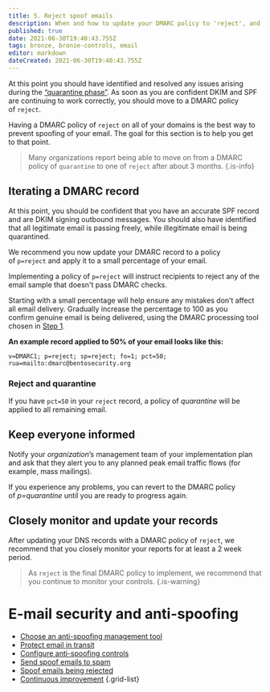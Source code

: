 ```yaml
---
title: 5. Reject spoof emails
description: When and how to update your DMARC policy to 'reject', and recommendations for keeping everyone in your organization informed and monitoring your records.
published: true
date: 2021-06-30T19:40:43.755Z
tags: bronze, bronze-controls, email
editor: markdown
dateCreated: 2021-06-30T19:40:43.755Z
---
```


At this point you should have identified and resolved any issues arising during the [“quarantine phase”](/bronze-controls/email-security-and-anti-spoofing/mark-spoof-emails-as-spam). As soon as you are confident DKIM and SPF are continuing to work correctly, you should move to a DMARC policy of `reject`. 

Having a DMARC policy of `reject` on all of your domains is the best way to prevent spoofing of your email. The goal for this section is to help you get to that point.

> Many organizations report being able to move on from a DMARC policy of `quarantine` to one of `reject` after about 3 months.
{.is-info}


## Iterating a DMARC record

At this point, you should be confident that you have an accurate SPF record and are DKIM signing outbound messages. You should also have identified that all legitimate email is passing freely, while illegitimate email is being quarantined.

We recommend you now update your DMARC record to a policy of `p=reject` and apply it to a small percentage of your email.

Implementing a policy of `p=reject` will instruct recipients to reject any of the email sample that doesn't pass DMARC checks. 

Starting with a small percentage will help ensure any mistakes don’t affect all email delivery. Gradually increase the percentage to 100 as you confirm genuine email is being delivered, using the DMARC processing tool chosen in [Step 1](/bronze-controls/email-security-and-anti-spoofing/choose-anti-spoofing-management-tool).

**An example record applied to 50% of your email looks like this:**

```
v=DMARC1; p=reject; sp=reject; fo=1; pct=50; rua=mailto:dmarc@bentosecurity.org
```


### **Reject and quarantine**

If you have `pct=50` in your `reject` record, a policy of *quarantine* will be applied to all remaining email. 


## Keep everyone informed

Notify your *organization*’s management team of your implementation plan and ask that they alert you to any planned peak email traffic flows (for example, mass mailings).

If you experience any problems, you can revert to the DMARC policy of *p=quarantine* until you are ready to progress again.


## Closely monitor and update your records

After updating your DNS records with a DMARC policy of `reject`, we recommend that you closely monitor your reports for at least a 2 week period.

> As `reject` is the final DMARC policy to implement, we recommend that you continue to monitor your controls.
{.is-warning}

# E-mail security and anti-spoofing

- [Choose an anti-spoofing management tool](/bronze-controls/email-security-and-anti-spoofing/choose-anti-spoofing-management-tool)
- [Protect email in transit](/bronze-controls/email-security-and-anti-spoofing/protect-email-in-transit)
- [Configure anti-spoofing controls](/bronze-controls/email-security-and-anti-spoofing/configure-anti-spoofing-controls-)
- [Send spoof emails to spam](/bronze-controls/email-security-and-anti-spoofing/mark-spoof-emails-as-spam)
- [Spoof emails being rejected](/bronze-controls/email-security-and-anti-spoofing/reject-spoof-emails)
- [Continuous improvement](/bronze-controls/email-security-and-anti-spoofing/continuous-improvement)
{.grid-list}
